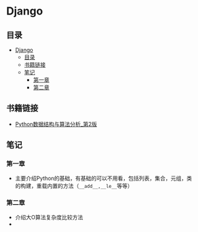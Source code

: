 # Django
## 目录
- [Django](#django)
  - [目录](#目录)
  - [书籍链接](#书籍链接)
  - [笔记](#笔记)
    - [第一章](#第一章)
    - [第二章](#第二章)

## 书籍链接
- [Python数据结构与算法分析_第2版](http://gitcode.net/e-books/books_abt_python3/-/blob/master/Python数据结构与算法分析_第2版.pdf)

## 笔记
### 第一章
- 主要介绍Python的基础，有基础的可以不用看，包括列表，集合，元组，类的构建，重载内置的方法（```__add__,__le__```等等）
### 第二章
- 介绍大O算法复杂度比较方法
- 